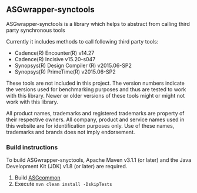 ASGwrapper-synctools
--------------------

ASGwrapper-synctools is a library which helps to abstract from calling third party synchronous tools

Currently it includes methods to call following third party tools:

* Cadence(R) Encounter(R) v14.27
* Cadence(R) Incisive v15.20-s047
* Synopsys(R) Design Compiler (R) v2015.06-SP2 
* Synopsys(R) PrimeTime(R) v2015.06-SP2

These tools are not included in this project. The version numbers indicate the versions used for benchmarking purposes and thus are tested to work with this library. Newer or older versions of these tools might or might not work with this library.

All product names, trademarks and registered trademarks are property of their respective owners. All company, product and service names used in this website are for identification purposes only. Use of these names, trademarks and brands does not imply endorsement.

### Build instructions ###

To build ASGwrapper-snyctools, Apache Maven v3.1.1 (or later) and the Java Development Kit (JDK) v1.8 (or later) are required.

1. Build [ASGcommon](https://github.com/hpiasg/asgcommon)
2. Execute `mvn clean install -DskipTests`